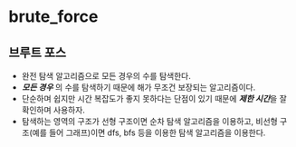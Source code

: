 # brute_force

## 브루트 포스  
* 완전 탐색 알고리즘으로 모든 경우의 수를 탐색한다.  
* ***모든 경우*** 의 수를 탐색하기 때문에 해가 무조건 보장되는 알고리즘이다.  
* 단순하며 쉽지만 시간 복잡도가 좋지 못하다는 단점이 있기 때문에 ***제한 시간***을 잘 확인하며 사용하자.
* 탐색하는 영역의 구조가 선형 구조이면 순차 탐색 알고리즘을 이용하고, 비선형 구조(예를 들어 그래프)이면 dfs, bfs 등을 이용한 탐색 알고리즘을 이용한다.
